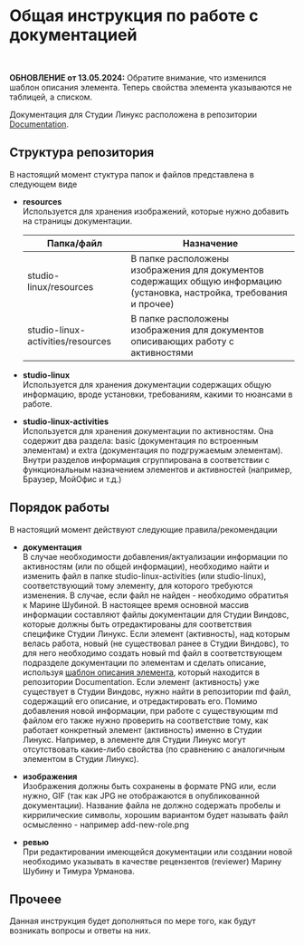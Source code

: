 # Общая инструкция по работе с документацией

<br>

**ОБНОВЛЕНИЕ от 13.05.2024:** Обратите внимание, что изменился шаблон описания элемента. Теперь свойства элемента указываются не таблицей, а списком.

Документация для Студии Линукс расположена в репозитории [Documentation](https://azure-dos.s1.primo1.orch/PrimoCollection/Studio%20Linux/_git/Documentation).


## Структура репозитория

В настоящий момент стуктура папок и файлов представлена в следующем виде

- **resources**  
Используется для хранения изображений, которые нужно добавить на страницы документации. 

   | Папка/файл | Назначение |
   |--|--|
   | studio-linux/resources | В папке расположены изображения для документов содержащих общую информацию (установка, настройка, требования и прочее) |
   | studio-linux-activities/resources | В папке расположены изображения для документов описивающих работу с активностями |

- **studio-linux**   
Используется для хранения документации содержащих общую информацию, вроде установки, требованиям, какими то нюансами в работе.

- **studio-linux-activities**   
Используется для хранения документации по активностям. Она содержит два раздела: basic (документация по встроенным элементам) и extra (документация по подгружаемым элементам). Внутри разделов информация сгруппирована в соответствии с функциональным назначением элементов и активностей (например, Браузер, МойОфис и т.д.)

## Порядок работы

В настоящий момент действуют следующие правила/рекомендации

- **документация**   
В случае необходимости добавления/актуализации информации по активностям (или по общей информации), необходимо найти и изменить файл в папке studio-linux-activities (или studio-linux), соответствующий тому элементу, для которого требуются изменения. В случае, если файл не найден - необходимо обратитья к Марине Шубиной. В настоящее время основной массив информации составляют файлы документации для Студии Виндовс, которые должны быть отредактированы для соответствия специфике Студии Линукс. Если элемент (активность), над которым велась работа, новый (не существовал ранее в Студии Виндовс), то для него необходимо создать новый md файл в соответствующем подразделе документации по элементам и сделать описание, используя [шаблон описания элемента](https://azure-dos.s1.primo1.orch/PrimoCollection/Studio%20Linux/_git/Documentation?path=/readme-template.md), который находится в репозитории Documentation. Если элемент (активность) уже существует в Студии Виндовс, нужно найти в репозитории md файл, содержащий его описание, и отредактировать его.
Помимо добавления новой информации, при работе с существующим md файлом его также нужно проверить на соответствие тому, как работает конкретный элемент (активность) именно в Студии Линукс. Например, в элементе для Студии Линукс могут отсутствовать какие-либо свойства (по сравнению с аналогичным элементом в Студии Линукс).

- **изображения**   
Изображения должны быть сохранены в формате PNG или, если нужно, GIF (так как JPG не отображаются в опубликованной документации). Название файла не должно содержать пробелы и киррилические символы, хорошим вариантом будет называть файл осмысленно - например add-new-role.png

- **ревью**   
При редактировании имеющейся документации или создании новой необходимо указывать в качестве рецензентов (reviewer) Марину Шубину и Тимура Урманова.

## Прочеее
Данная инструкция будет дополняться по мере того, как будут возникать вопросы и ответы на них.


